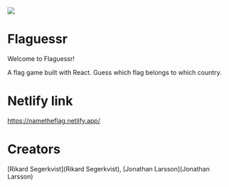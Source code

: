 ![](https://media.giphy.com/media/duud6Q9AILpj86w76x/giphy.gif)

# Flaguessr

Welcome to Flaguessr! 

A flag game built with React. Guess which flag belongs to which country.

# Netlify link

https://nametheflag.netlify.app/

# Creators

[Rikard Segerkvist](Rikard Segerkvist), [Jonathan Larsson](Jonathan Larsson)

